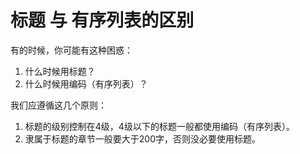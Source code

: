 # 标题 与 有序列表的区别

有的时候，你可能有这种困惑：

1. 什么时候用标题？
2. 什么时候用编码（有序列表）？



我们应遵循这几个原则：

1. 标题的级别控制在4级，4级以下的标题一般都使用编码（有序列表）。
2. 隶属于标题的章节一般要大于200字，否则没必要使用标题。
